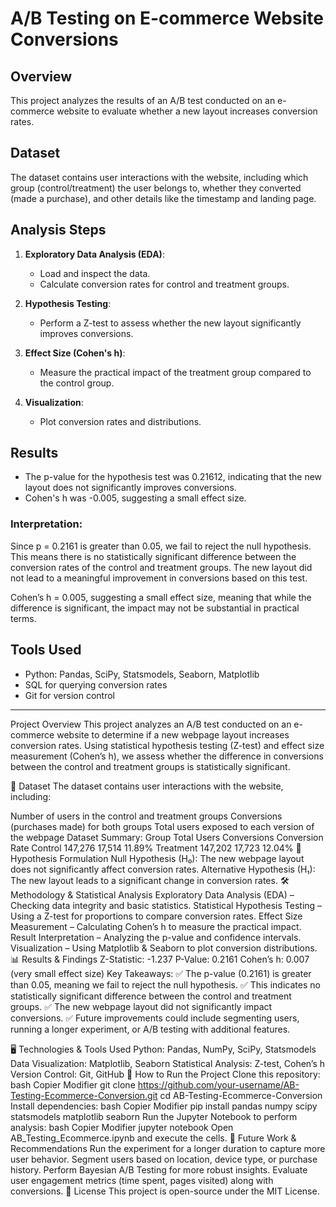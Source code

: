 # A/B Testing on E-commerce Website Conversions

## Overview
This project analyzes the results of an A/B test conducted on an e-commerce website to evaluate whether a new layout increases conversion rates. 

## Dataset
The dataset contains user interactions with the website, including which group (control/treatment) the user belongs to, whether they converted (made a purchase), and other details like the timestamp and landing page.

## Analysis Steps
1. **Exploratory Data Analysis (EDA)**: 
   - Load and inspect the data.
   - Calculate conversion rates for control and treatment groups.
   
2. **Hypothesis Testing**: 
   - Perform a Z-test to assess whether the new layout significantly improves conversions.

3. **Effect Size (Cohen's h)**: 
   - Measure the practical impact of the treatment group compared to the control group.

4. **Visualization**: 
   - Plot conversion rates and distributions.

## Results
- The p-value for the hypothesis test was 0.21612, indicating that the new layout does not significantly improves conversions.
- Cohen's h was -0.005, suggesting a small effect size.

### Interpretation:
Since p = 0.2161 is greater than 0.05, we fail to reject the null hypothesis.
This means there is no statistically significant difference between the conversion rates of the control and treatment groups.
The new layout did not lead to a meaningful improvement in conversions based on this test.

Cohen’s h = 0.005, suggesting a small effect size, meaning that while the difference is significant, the impact may not be substantial in practical terms.

## Tools Used
- Python: Pandas, SciPy, Statsmodels, Seaborn, Matplotlib
- SQL for querying conversion rates
- Git for version control


------------------------------------------------------------------------------------------------------------------------------------------------

Project Overview
This project analyzes an A/B test conducted on an e-commerce website to determine if a new webpage layout increases conversion rates. Using statistical hypothesis testing (Z-test) and effect size measurement (Cohen’s h), we assess whether the difference in conversions between the control and treatment groups is statistically significant.

📂 Dataset
The dataset contains user interactions with the website, including:

Number of users in the control and treatment groups
Conversions (purchases made) for both groups
Total users exposed to each version of the webpage
Dataset Summary:
Group	Total Users	Conversions	Conversion Rate
Control	147,276	17,514	11.89%
Treatment	147,202	17,723	12.04%
🔬 Hypothesis Formulation
Null Hypothesis (H₀): The new webpage layout does not significantly affect conversion rates.
Alternative Hypothesis (H₁): The new layout leads to a significant change in conversion rates.
🛠️ Methodology & Statistical Analysis
Exploratory Data Analysis (EDA) – Checking data integrity and basic statistics.
Statistical Hypothesis Testing – Using a Z-test for proportions to compare conversion rates.
Effect Size Measurement – Calculating Cohen’s h to measure the practical impact.
Result Interpretation – Analyzing the p-value and confidence intervals.
Visualization – Using Matplotlib & Seaborn to plot conversion distributions.
📊 Results & Findings
Z-Statistic: -1.237
P-Value: 0.2161
Cohen’s h: 0.007 (very small effect size)
Key Takeaways:
✅ The p-value (0.2161) is greater than 0.05, meaning we fail to reject the null hypothesis.
✅ This indicates no statistically significant difference between the control and treatment groups.
✅ The new webpage layout did not significantly impact conversions.
✅ Future improvements could include segmenting users, running a longer experiment, or A/B testing with additional features.

🖥️ Technologies & Tools Used
Python: Pandas, NumPy, SciPy, Statsmodels
Data Visualization: Matplotlib, Seaborn
Statistical Analysis: Z-test, Cohen’s h
Version Control: Git, GitHub
📌 How to Run the Project
Clone this repository:
bash
Copier
Modifier
git clone https://github.com/your-username/AB-Testing-Ecommerce-Conversion.git
cd AB-Testing-Ecommerce-Conversion
Install dependencies:
bash
Copier
Modifier
pip install pandas numpy scipy statsmodels matplotlib seaborn
Run the Jupyter Notebook to perform analysis:
bash
Copier
Modifier
jupyter notebook
Open AB_Testing_Ecommerce.ipynb and execute the cells.
📜 Future Work & Recommendations
Run the experiment for a longer duration to capture more user behavior.
Segment users based on location, device type, or purchase history.
Perform Bayesian A/B Testing for more robust insights.
Evaluate user engagement metrics (time spent, pages visited) along with conversions.
📄 License
This project is open-source under the MIT License.
